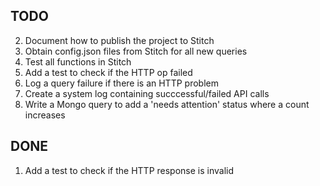 TODO
---

2. Document how to publish the project to Stitch
3. Obtain config.json files from Stitch for all new queries
4. Test all functions in Stitch
5. Add a test to check if the HTTP op failed
6. Log a query failure if there is an HTTP problem
7. Create a system log containing succcessful/failed API calls
8. Write a Mongo query to add a 'needs attention' status where a count increases

DONE
---

1. Add a test to check if the HTTP response is invalid
